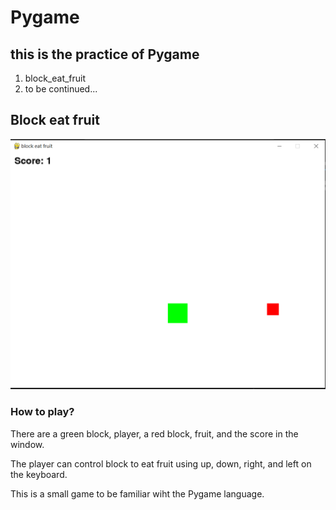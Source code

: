 # Pygame
## this is the practice of Pygame
1. block_eat_fruit
2. to be continued...

## Block eat fruit
![blcok_eat_fruit](./pictures/block_eat_fruit.png)

### How to play?

There are a green block, player, a red block, fruit, and the score in the window.

The player can control block to eat fruit using up, down, right, and left on the keyboard.

This is a small game to be familiar wiht the Pygame language.

